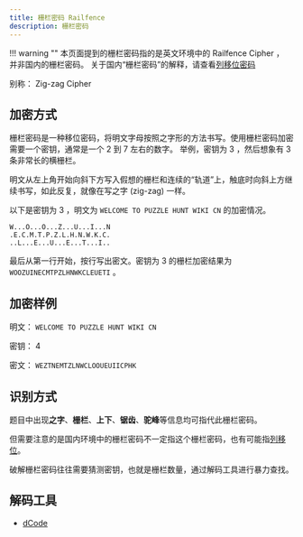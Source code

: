 ```yaml
---
title: 栅栏密码 Railfence
description: 栅栏密码
---
```


!!! warning ""
    本页面提到的栅栏密码指的是英文环境中的 Railfence Cipher ， 并非国内的栅栏密码。
    关于国内“栅栏密码”的解释，请查看[列移位密码](./columnar.md)

别称： Zig-zag Cipher

## 加密方式

栅栏密码是一种移位密码，将明文字母按照之字形的方法书写。使用栅栏密码加密需要一个密钥，通常是一个 2 到 7 左右的数字。
举例，密钥为 3 ，然后想象有 3 条非常长的横栅栏。

明文从左上角开始向斜下方写入假想的栅栏和连续的“轨道”上，触底时向斜上方继续书写，如此反复，就像在写之字 (zig-zag) 一样。

以下是密钥为 3 ，明文为 `WELCOME TO PUZZLE HUNT WIKI CN` 的加密情况。

```plaintext
W...O...O...Z...U...I...N
.E.C.M.T.P.Z.L.H.N.W.K.C.
..L...E...U...E...T...I..
```

最后从第一行开始，按行写出密文。密钥为 3 的栅栏加密结果为 `WOOZUINECMTPZLHNWKCLEUETI` 。

## 加密样例

明文： `WELCOME TO PUZZLE HUNT WIKI CN`

密钥： 4

密文： `WEZTNEMTZLNWCLOOUEUIICPHK`

## 识别方式

题目中出现**之字**、**栅栏**、**上下**、**锯齿**、**驼峰**等信息均可指代此栅栏密码。

但需要注意的是国内环境中的栅栏密码不一定指这个栅栏密码，也有可能指[列移位](./columnar.md)。

破解栅栏密码往往需要猜测密钥，也就是栅栏数量，通过解码工具进行暴力查找。

## 解码工具

- [dCode](https://www.dcode.fr/rail-fence-cipher)
